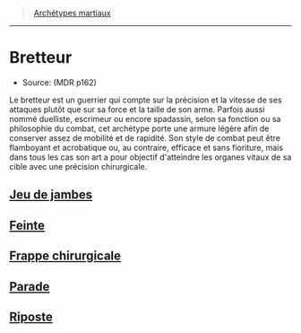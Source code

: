 ﻿>  [Archétypes martiaux](hd_fighter_archetypes_martiaux.md)

---


# Bretteur

- Source: (MDR p162)

Le bretteur est un guerrier qui compte sur la précision et la vitesse de ses attaques plutôt que sur sa force et la taille de son arme. Parfois aussi nommé duelliste, escrimeur ou encore spadassin, selon sa fonction ou sa philosophie du combat, cet archétype porte une armure légère afin de conserver assez de mobilité et de rapidité. Son style de combat peut être flamboyant et acrobatique ou, au contraire, efficace et sans fioriture, mais dans tous les cas son art a pour objectif d'atteindre les organes vitaux de sa cible avec une précision chirurgicale.



## [Jeu de jambes](hd_fighter_swordsman_jeu_de_jambes.md)



## [Feinte](hd_fighter_swordsman_feinte.md)



## [Frappe chirurgicale](hd_fighter_swordsman_frappe_chirurgicale.md)



## [Parade](hd_fighter_swordsman_parade.md)



## [Riposte](hd_fighter_swordsman_riposte.md)


